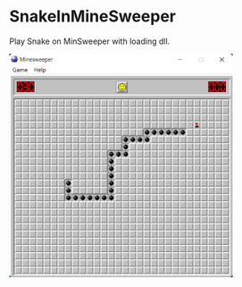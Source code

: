 # SnakeInMineSweeper
Play Snake on MinSweeper with loading dll.

<img src = "https://github.com/LiMinChu914/SnakeInMineSweeper/blob/main/screenshot.png" width = "400" height = "400">
